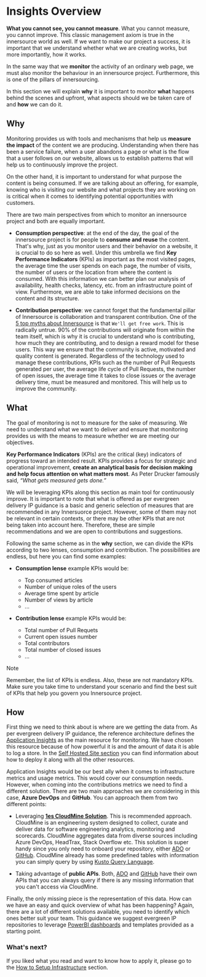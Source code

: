 # Insights Overview

**What you cannot see, you cannot measure**. What you cannot measure, you cannot improve. This classic management axiom is true in the innersource world as well. If we want to make our project a success, it is important that we understand whether what we are creating works, but more importantly, how it works.

In the same way that we **monitor** the activity of an ordinary web page, we must also monitor the behaviour in an innersource project. Furthermore, this is one of the pillars of innersourcing.

In this section we will explain **why** it is important to monitor **what** happens behind the scenes and upfront, what aspects should we be taken care of and **how** we can do it.

## Why

Monitoring provides us with tools and mechanisms that help us **measure the impact** of the content we are producing. Understanding when there has been a service failure, when a user abandons a page or what is the flow that a user follows on our website, allows us to establish patterns that will help us to continuously improve the project. 

On the other hand, it is important to understand for what purpose the content is being consumed. If we are talking about an offering, for example, knowing who is visiting our website and what projects they are working on is critical when it comes to identifying potential opportunities with customers. 

There are two main perspectives from which to monitor an innersource project and both are equally important.

- **Consumption perspective**: at the end of the day, the goal of the innersource project is for people to **consume and reuse** the content. That's why, just as you monitor users and their behavior on a website, it is crucial to do so here as well. Under this umbrella we find **Key Performance Indicators** (KPIs) as important as the most visited pages, the average time the user spends on each page, the number of visits, the number of users or the location from where the content is consumed. With this information we can better plan our analysis of availability, health checks, latency, etc. from an infrastructure point of view. Furthermore, we are able to take informed decisions on the content and its structure.


- **Contribution perspective**: we cannot forget that the fundamental pillar of Innersource is collaboration and transparent contribution. One of the [5 top myths about Innersource](https://www.youtube.com/watch?v=5NGqFAvBjGc&ab_channel=InnerSourceCommons) is that `We'll get free work`. This is radically untrue. 90% of the contributions will originate from within the team itself, which is why it is crucial to understand who is contributing, how much they are contributing, and to design a reward model for these users. This way we ensure that the community is active, motivated and quality content is generated. Regardless of the technology used to manage these contributions, KPIs such as the number of Pull Requests generated per user, the average life cycle of Pull Requests, the number of open issues, the average time it takes to close issues or the average delivery time, must be measured and monitored. This will help us to improve the community.

## What

The goal of monitoring is not to measure for the sake of measuring. We need to understand what we want to deliver and ensure that monitoring provides us with the means to measure whether we are meeting our objectives.

**Key Performance Indicators** (KPIs) are the critical (key) indicators of progress toward an intended result. KPIs provides a focus for strategic and operational improvement, **create an analytical basis for decision making and help focus attention on what matters most**. As Peter Drucker famously said, *“What gets measured gets done.”*

We will be leveraging KPIs along this section as main tool for continuously improve. It is important to note that what is offered as per evergreen delivery IP guidance is a basic and generic selection of measures that are recommended in any Innersuorce project. However, some of them may not be relevant in certain contexts, or there may be other KPIs that are not being taken into account here. Therefore, these are simple recommendations and we are open to contributions and suggestions.

Following the same scheme as in the **why** section, we can divide the KPIs according to two lenses, consumption and contribution. The possibilities are endless, but here you can find some examples:

- **Consumption lense** example KPIs would be:
    - Top consumed articles
    - Number of unique roles of the users
    - Average time spent by article
    - Number of views by article
    - ...

- **Contribution lense** example KPIs would be:
    - Total number of Pull Requets
    - Current open issues number
    - Total contributors
    - Total number of closed issues
    - ...

> [!NOTE]
> Remember, the list of KPIs is endless. Also, these are not mandatory KPIs. Make sure you take time to understand your scenario and find the best suit of KPIs that help you govern you Innersource project.

## How

First thing we need to think about is where are we getting the data from. As per evergreen delivery IP guidance, the reference architecture defines the [Application Insights](https://docs.microsoft.com/en-us/azure/azure-monitor/app/app-insights-overview) as the main resource for monitoring. We have chosen this resource because of how powerful it is and the amount of data it is able to log a store. In the [Self Hosted Site section](../documentation-lens/self-hosted-site.md) you can find information about how to deploy it along with all the other resources.

Application Insights would be our best ally when it comes to infrastructure metrics and usage metrics. This would cover our consumption needs. However, when coming into the contributions metrics we need to find a different solution. There are two main approaches we are considering in this case, **Azure DevOps** and **GitHub**. You can approach them from two different points:

- Leveraging **[1es CloudMine Solution](https://1esdocs.azurewebsites.net/datainsights/cloudmine/)**. This is recommended approach. CloudMine is an engineering system designed to collect, curate and deliver data for software engineering analytics, monitoring and scorecards. CloudMine aggregates data from diverse sources including Azure DevOps, HeadTrax, Stack Overflow etc. This solution is super handy since you only need to onboard your repository, either [ADO](https://1esdocs.azurewebsites.net/datainsights/cloudmine/howto/azure_devops_onboard.html?tabs=project) or [GitHub](https://1esdocs.azurewebsites.net/datainsights/cloudmine/data/github.html?tabs=cosmos). CloudMine already has some predefined tables with information you can simply query by using [Kusto Query Language](https://kusto.azurewebsites.net/docs/kusto/query/index.html).

- Taking advantage of **public APIs**. Both, [ADO](https://docs.microsoft.com/en-us/rest/api/azure/devops/?view=azure-devops-rest-6.1) and [GitHub](https://docs.github.com/en/rest) have their own APIs that you can always query if there is any missing information that you can't access via CloudMine. 

Finally, the only missing piece is the representation of this data. How can we have an easy and quick overview of what has been happening? Again, there are a lot of different solutions available, you need to identify which ones better suit your team. This guidance we suggest evergreen IP repositories to leverage [PowerBI dashboards](https://docs.microsoft.com/en-us/power-bi/create-reports/service-dashboards) and templates provided as a starting point.

### What's next?

If you liked what you read and want to know how to apply it, please go to the [How to Setup Infrastructure](how-to-setup-infrastructure.md) section.
